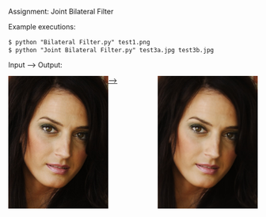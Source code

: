 Assignment: Joint Bilateral Filter

Example executions: 

```
$ python "Bilateral Filter.py" test1.png
$ python "Joint Bilateral Filter.py" test3a.jpg test3b.jpg
```

Input --> Output:

<a href="#">
<img  align="left" width="40%" src="https://github.com/losborne24/Joint-Bilateral-Filter/blob/master/images/test2.png">
-->
<img  align="right" width="40%" src="https://github.com/losborne24/Joint-Bilateral-Filter/blob/master/images/test2_output2.png">
</a>